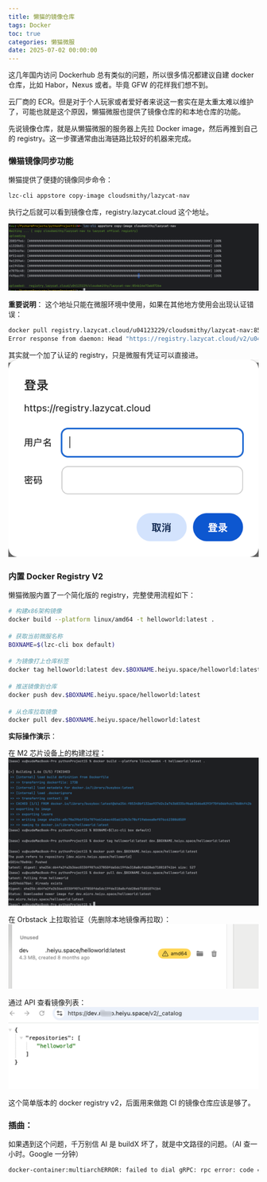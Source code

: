 ```yaml
---
title: 懒猫的镜像仓库
tags: Docker
toc: true
categories: 懒猫微服
date: 2025-07-02 00:00:00
---
```


这几年国内访问 Dockerhub 总有类似的问题，所以很多情况都建议自建 docker 仓库，比如 Habor，Nexus 或者。毕竟 GFW 的花样我们想不到。

云厂商的 ECR。但是对于个人玩家或者爱好者来说这一套实在是太重太难以维护了，可能也就是这个原因，懒猫微服也提供了镜像仓库的和本地仓库的功能。

先说镜像仓库，就是从懒猫微服的服务器上先拉 Docker image，然后再推到自己的 registry。这一步骤通常由出海链路比较好的机器来完成。

### 懒猫镜像同步功能

懒猫提供了便捷的镜像同步命令：

```bash
lzc-cli appstore copy-image cloudsmithy/lazycat-nav
```

执行之后就可以看到镜像仓库，registry.lazycat.cloud 这个地址。

![镜像同步界面截图](https://raw.githubusercontent.com/cloudsmithy/picgo-imh/master/image-20250606062550912.png)

**重要说明**：
这个地址只能在微服环境中使用，如果在其他地方使用会出现认证错误：

```bash
docker pull registry.lazycat.cloud/u04123229/cloudsmithy/lazycat-nav:854b14e73ab0726e
Error response from daemon: Head "https://registry.lazycat.cloud/v2/u04123229/cloudsmithy/lazycat-nav/manifests/854b14e73ab0726e": no basic auth credentials
```

其实就一个加了认证的 registry，只是微服有凭证可以直接进。
![认证错误截图](https://raw.githubusercontent.com/cloudsmithy/picgo-imh/master/image-20250606081108772.png)

### 内置 Docker Registry V2

懒猫微服内置了一个简化版的 registry，完整使用流程如下：

```bash
# 构建x86架构镜像
docker build --platform linux/amd64 -t helloworld:latest .

# 获取当前微服名称
BOXNAME=$(lzc-cli box default)

# 为镜像打上仓库标签
docker tag helloworld:latest dev.$BOXNAME.heiyu.space/helloworld:latest

# 推送镜像到仓库
docker push dev.$BOXNAME.heiyu.space/helloworld:latest

# 从仓库拉取镜像
docker pull dev.$BOXNAME.heiyu.space/helloworld:latest
```

**实际操作演示**：

在 M2 芯片设备上的构建过程：
![M2构建截图](https://raw.githubusercontent.com/cloudsmithy/picgo-imh/master/image-20250606065450474.png)

在 Orbstack 上拉取验证（先删除本地镜像再拉取）：
![镜像拉取验证](https://raw.githubusercontent.com/cloudsmithy/picgo-imh/master/image-20250606065226304.png)

通过 API 查看镜像列表：
![镜像列表API](https://raw.githubusercontent.com/cloudsmithy/picgo-imh/master/image-20250606075246823.png)

这个简单版本的 docker registry v2，后面用来做跑 CI 的镜像仓库应该是够了。

### 插曲：

如果遇到这个问题，千万别信 AI 是 buildX 坏了，就是中文路径的问题。（AI 查一小时。Google 一分钟）

```bash
docker-container:multiarchERROR: failed to dial gRPC: rpc error: code = Internal desc = rpc error: code= Internal desc =header key"x-docker-expose-session-sharedkey" contains value with non-printable ASCII characters
```
